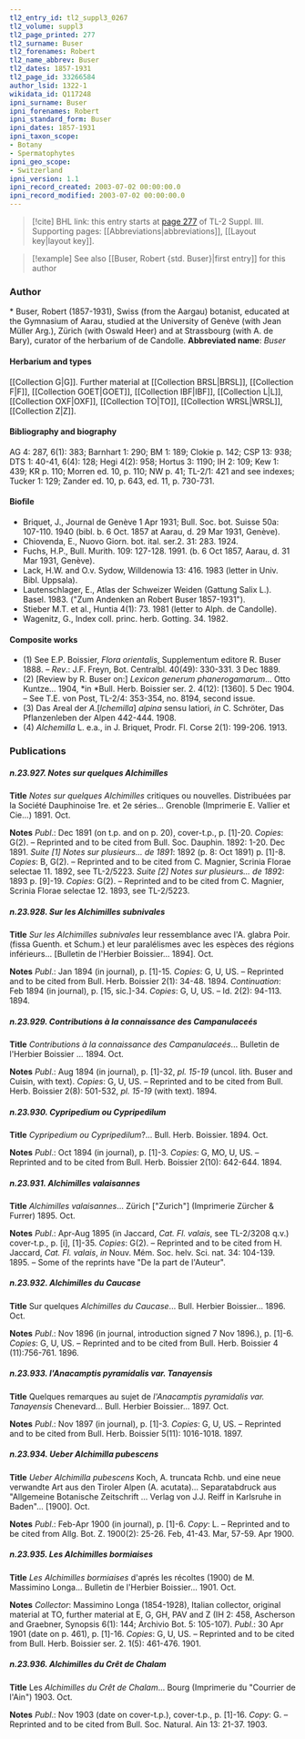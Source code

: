 ```yaml
---
tl2_entry_id: tl2_suppl3_0267
tl2_volume: suppl3
tl2_page_printed: 277
tl2_surname: Buser
tl2_forenames: Robert
tl2_name_abbrev: Buser
tl2_dates: 1857-1931
tl2_page_id: 33266584
author_lsid: 1322-1
wikidata_id: Q117248
ipni_surname: Buser
ipni_forenames: Robert
ipni_standard_form: Buser
ipni_dates: 1857-1931
ipni_taxon_scope: 
- Botany
- Spermatophytes
ipni_geo_scope: 
- Switzerland
ipni_version: 1.1
ipni_record_created: 2003-07-02 00:00:00.0
ipni_record_modified: 2003-07-02 00:00:00.0
---
```



> [!cite] BHL link: this entry starts at [page 277](https://www.biodiversitylibrary.org/page/33266584) of TL-2 Suppl. III.
> Supporting pages: [[Abbreviations|abbreviations]], [[Layout key|layout key]].

> [!example] See also [[Buser, Robert {std. Buser}|first entry]] for this author

### Author

\* Buser, Robert (1857-1931), Swiss (from the Aargau) botanist, educated at the Gymnasium of Aarau, studied at the University of Genève (with Jean Müller Arg.), Zürich (with Oswald Heer) and at Strassbourg (with A. de Bary), curator of the herbarium of de Candolle. 
**Abbreviated name**: *Buser*

#### Herbarium and types

[[Collection G|G]]. Further material at [[Collection BRSL|BRSL]], [[Collection F|F]], [[Collection GOET|GOET]], [[Collection IBF|IBF]], [[Collection L|L]], [[Collection OXF|OXF]], [[Collection TO|TO]], [[Collection WRSL|WRSL]], [[Collection Z|Z]].

#### Bibliography and biography

AG 4: 287, 6(1): 383; Barnhart 1: 290; BM 1: 189; Clokie p. 142; CSP 13: 938; DTS 1: 40-41, 6(4): 128; Hegi 4(2): 958; Hortus 3: 1190; IH 2: 109; Kew 1: 439; KR p. 110; Morren ed. 10, p. 110; NW p. 41; TL-2/1: 421 and see indexes; Tucker 1: 129; Zander ed. 10, p. 643, ed. 11, p. 730-731.

#### Biofile

- Briquet, J., Journal de Genève 1 Apr 1931; Bull. Soc. bot. Suisse 50a: 107-110. 1940 (bibl. b. 6 Oct. 1857 at Aarau, d. 29 Mar 1931, Genève).
- Chiovenda, E., Nuovo Giorn. bot. ital. ser.2. 31: 283. 1924.
- Fuchs, H.P., Bull. Murith. 109: 127-128. 1991. (b. 6 Oct 1857, Aarau, d. 31 Mar 1931, Genève).
- Lack, H.W. and O.v. Sydow, Willdenowia 13: 416. 1983 (letter in Univ. Bibl. Uppsala).
- Lautenschlager, E., Atlas der Schweizer Weiden (Gattung Salix L.). Basel. 1983. ("Zum Andenken an Robert Buser 1857-1931").
- Stieber M.T. et al., Huntia 4(1): 73. 1981 (letter to Alph. de Candolle).
- Wagenitz, G., Index coll. princ. herb. Gotting. 34. 1982.

#### Composite works

- (1) See E.P. Boissier, *Flora orientalis*, Supplementum editore R. Buser 1888. – *Rev*.: J.F. Freyn, Bot. Centralbl. 40(49): 330-331. 3 Dec 1889.
- (2) \[Review by R. Buser on:\] *Lexicon generum phanerogamarum*... Otto Kuntze... 1904, *in *Bull. Herb. Boissier ser. 2. 4(12): \[1360\]. 5 Dec 1904. – See T.E. von Post, TL-2/4: 353-354, no. 8194, second issue.
- (3) Das Areal der *A*.\[*lchemilla*\] *alpina* sensu latiori, *in* C. Schröter, Das Pflanzenleben der Alpen 442-444. 1908.
- (4) *Alchemilla* L. e.a., in J. Briquet, Prodr. Fl. Corse 2(1): 199-206. 1913.

### Publications

##### n.23.927. Notes sur quelques Alchimilles

**Title**
*Notes sur quelques Alchimilles* critiques ou nouvelles. Distribuées par la Société Dauphinoise 1re. et 2e séries... Grenoble (Imprimerie E. Vallier et Cie...) 1891. Oct.

**Notes**
*Publ*.: Dec 1891 (on t.p. and on p. 20), cover-t.p., p. \[1\]-20. *Copies*: G(2). – Reprinted and to be cited from Bull. Soc. Dauphin. 1892: 1-20. Dec 1891.
*Suite \[1\] Notes sur plusieurs... de 1891*: 1892 (p. 8: Oct 1891) p. \[1\]-8. *Copies*: B, G(2). – Reprinted and to be cited from C. Magnier, Scrinia Florae selectae 11. 1892, see TL-2/5223.
*Suite \[2\] Notes sur plusieurs... de 189*2: 1893 p. \[9\]-19. *Copies*: G(2). – Reprinted and to be cited from C. Magnier, Scrinia Florae selectae 12. 1893, see TL-2/5223.

##### n.23.928. Sur les Alchimilles subnivales

**Title**
*Sur les Alchimilles subnivales* leur ressemblance avec l'A. glabra Poir. (fissa Guenth. et Schum.) et leur paralélismes avec les espèces des régions inférieurs... \[Bulletin de l'Herbier Boissier... 1894\]. Oct.

**Notes**
*Publ*.: Jan 1894 (in journal), p. \[1\]-15. *Copies*: G, U, US. – Reprinted and to be cited from Bull. Herb. Boissier 2(1): 34-48. 1894.
*Continuation*: Feb 1894 (in journal), p. \[15, sic.\]-34. *Copies*: G, U, US. – Id. 2(2): 94-113. 1894.

##### n.23.929. Contributions à la connaissance des Campanulaceés

**Title**
*Contributions à la connaissance des Campanulaceés*... Bulletin de l'Herbier Boissier ... 1894. Oct.

**Notes**
*Publ*.: Aug 1894 (in journal), p. \[1\]-32, *pl. 15-19* (uncol. lith. Buser and Cuisin, with text).
*Copies*: G, U, US. – Reprinted and to be cited from Bull. Herb. Boissier 2(8): 501-532, *pl. 15-19* (with text). 1894.

##### n.23.930. Cypripedium ou Cypripedilum

**Title**
*Cypripedium ou Cypripedilum*?... Bull. Herb. Boissier. 1894. Oct.

**Notes**
*Publ*.: Oct 1894 (in journal), p. \[1\]-3. *Copies*: G, MO, U, US. – Reprinted and to be cited from Bull. Herb. Boissier 2(10): 642-644. 1894.

##### n.23.931. Alchimilles valaisannes

**Title**
*Alchimilles valaisannes*... Zürich \["Zurich"\] (Imprimerie Zürcher & Furrer) 1895. Oct.

**Notes**
*Publ*.: Apr-Aug 1895 (in Jaccard, *Cat. Fl. valais*, see TL-2/3208 q.v.) cover-t.p., p. \[i\], \[1\]-35.
*Copies*: G(2). – Reprinted and to be cited from H. Jaccard, *Cat. Fl. valais*, *in* Nouv. Mém. Soc. helv. Sci. nat. 34: 104-139. 1895. – Some of the reprints have "De la part de l'Auteur".

##### n.23.932. Alchimilles du Caucase

**Title**
Sur quelques *Alchimilles du Caucase*... Bull. Herbier Boissier... 1896. Oct.

**Notes**
*Publ*.: Nov 1896 (in journal, introduction signed 7 Nov 1896.), p. \[1\]-6. *Copies*: G, U, US. – Reprinted and to be cited from Bull. Herb. Boissier 4 (11):756-761. 1896.

##### n.23.933. l'Anacamptis pyramidalis var. Tanayensis

**Title**
Quelques remarques au sujet de *l'Anacamptis pyramidalis var. Tanayensis* Chenevard... Bull. Herbier Boissier... 1897. Oct.

**Notes**
*Publ*.: Nov 1897 (in journal), p. \[1\]-3. *Copies*: G, U, US. – Reprinted and to be cited from Bull. Herb. Boissier 5(11): 1016-1018. 1897.

##### n.23.934. Ueber Alchimilla pubescens

**Title**
*Ueber Alchimilla pubescens* Koch, A. truncata Rchb. und eine neue verwandte Art aus den Tiroler Alpen (A. acutata)... Separatabdruck aus "Allgemeine Botanische Zeitschrift ... Verlag von J.J. Reiff in Karlsruhe in Baden"... \[1900\]. Oct.

**Notes**
*Publ*.: Feb-Apr 1900 (in journal), p. \[1\]-6. *Copy*: L. – Reprinted and to be cited from Allg. Bot. Z. 1900(2): 25-26. Feb, 41-43. Mar, 57-59. Apr 1900.

##### n.23.935. Les Alchimilles bormiaises

**Title**
*Les Alchimilles bormiaises* d'aprés les récoltes (1900) de M. Massimino Longa... Bulletin de l'Herbier Boissier... 1901. Oct.

**Notes**
*Collector*: Massimino Longa (1854-1928), Italian collector, original material at TO, further material at E, G, GH, PAV and Z (IH 2: 458, Ascherson and Graebner, Synopsis 6(1): 144; Archivio Bot. 5: 105-107).
*Publ*.: 30 Apr 1901 (date on p. 461), p. \[1\]-16. *Copies*: G, U, US. – Reprinted and to be cited from Bull. Herb. Boissier ser. 2. 1(5): 461-476. 1901.

##### n.23.936. Alchimilles du Crêt de Chalam

**Title**
Les *Alchimilles du Crêt de Chalam*... Bourg (Imprimerie du "Courrier de l'Ain") 1903. Oct.

**Notes**
*Publ*.: Nov 1903 (date on cover-t.p.), cover-t.p., p. \[1\]-16. *Copy*: G. – Reprinted and to be cited from Bull. Soc. Natural. Ain 13: 21-37. 1903.

